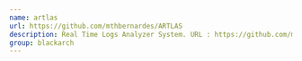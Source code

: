 ```yaml
---
name: artlas
url: https://github.com/mthbernardes/ARTLAS
description: Real Time Logs Analyzer System. URL : https://github.com/mthbernardes/ARTLAS Groups : blackarch blackarch-defensive
group: blackarch
---
```

